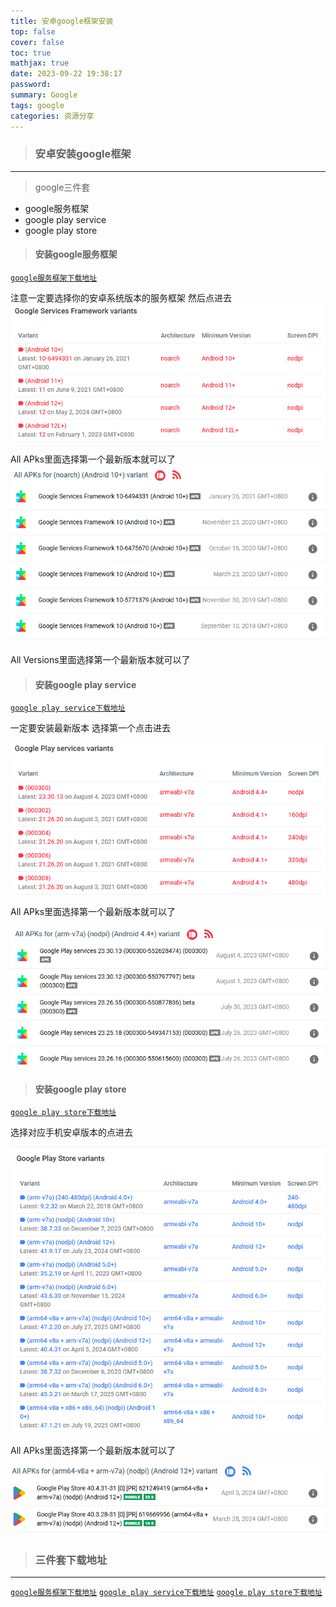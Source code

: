 ```yaml
---
title: 安卓google框架安装
top: false
cover: false
toc: true
mathjax: true
date: 2023-09-22 19:38:17
password:
summary: Google
tags: google
categories: 资源分享
---
```


> ### 安卓安装google框架

---

> google三件套

- google服务框架
- google play service
- google play store

> #### 安装google服务框架

[`google服务框架下载地址`](https://www.apkmirror.com/apk/google-inc/google-services-framework/)

注意一定要选择你的安卓系统版本的服务框架 然后点进去
![google服务框架](/images/google-services-framework_1.png)

All APks里面选择第一个最新版本就可以了
![google服务框架](/images/google-services-framework_2.png)

All Versions里面选择第一个最新版本就可以了

> #### 安装google play service

[`google play service下载地址`](https://www.apkmirror.com/apk/google-inc/google-play-services/)

一定要安装最新版本 选择第一个点击进去

![google play service](/images/google_play_service_1.png)

All APks里面选择第一个最新版本就可以了

![google play service](/images/google_play_service_2.png)

> #### 安装google play store

[`google play store下载地址`](https://www.apkmirror.com/apk/google-inc/google-play-store/)

选择对应手机安卓版本的点进去

![google play store](/images/google_play_1.png)

All APks里面选择第一个最新版本就可以了

![google play store](/images/google_play_2.png)

> ### 三件套下载地址

---

[`google服务框架下载地址`](https://www.apkmirror.com/apk/google-inc/google-services-framework/)
[`google play service下载地址`](https://www.apkmirror.com/apk/google-inc/google-play-services/)
[`google play store下载地址`](https://www.apkmirror.com/apk/google-inc/google-play-store/)